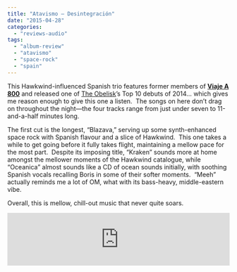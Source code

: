 ```yaml
---
title: "Atavismo – Desintegración"
date: "2015-04-28"
categories: 
  - "reviews-audio"
tags: 
  - "album-review"
  - "atavismo"
  - "space-rock"
  - "spain"
---
```


This Hawkwind-influenced Spanish trio features former members of **[Viaje A 800](https://viajea800.bandcamp.com/album/co-ac-oxigenado)** and released one of [The Obelisk](http://theobelisk.net/)’s Top 10 debuts of 2014… which gives me reason enough to give this one a listen.  The songs on here don’t drag on throughout the night—the four tracks range from just under seven to 11-and-a-half minutes long.

The first cut is the longest, “Blazava,” serving up some synth-enhanced space rock with Spanish flavour and a slice of Hawkwind.  This one takes a while to get going before it fully takes flight, maintaining a mellow pace for the most part.  Despite its imposing title, “Kraken” sounds more at home amongst the mellower moments of the Hawkwind catalogue, while “Oceanica” almost sounds like a CD of ocean sounds initially, with soothing Spanish vocals recalling Boris in some of their softer moments.  “Meeh” actually reminds me a lot of OM, what with its bass-heavy, middle-eastern vibe.

Overall, this is mellow, chill-out music that never quite soars.

<iframe style="border: 0; width: 100%; height: 120px;" src="https://bandcamp.com/EmbeddedPlayer/album=2320606760/size=large/bgcol=ffffff/linkcol=0687f5/tracklist=false/artwork=small/transparent=true/" width="300" height="150" seamless=""><a href="http://odiosonoro.bandcamp.com/album/atavismo-desintegraci-n">Atavismo - Desintegración by Atavismo</a></iframe>
